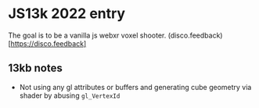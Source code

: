 JS13k 2022 entry
=============
The goal is to be a vanilla js webxr voxel shooter.
(disco.feedback)[https://disco.feedback]


13kb notes
--------------
- Not using any gl attributes or buffers and generating cube geometry via shader by abusing `gl_VertexId`

